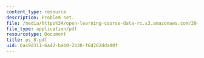 ```yaml
---
content_type: resource
description: Problem set.
file: /media/https%3A/open-learning-course-data-rc.s3.amazonaws.com/20-410j-molecular-cellular-and-tissue-biomechanics-be-410j-spring-2003/6ac9d3116a42bab02b30f6d202dda00f_ps_8.pdf
file_type: application/pdf
resourcetype: Document
title: ps_8.pdf
uid: 6ac9d311-6a42-bab0-2b30-f6d202dda00f
---
```

